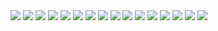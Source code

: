 <img src="/images/slides-unidade-1/Prancheta-1.png"/>
<img src="/images/slides-unidade-1/Prancheta-2.png"/>
<img src="/images/slides-unidade-1/Prancheta-3.png"/>
<img src="/images/slides-unidade-1/Prancheta-4.png"/>
<img src="/images/slides-unidade-1/Prancheta-5.png"/>
<img src="/images/slides-unidade-1/Prancheta-6.png"/>
<img src="/images/slides-unidade-1/Prancheta-7.png"/>
<img src="/images/slides-unidade-1/Prancheta-8.png"/>
<img src="/images/slides-unidade-1/Prancheta-9.png"/>
<img src="/images/slides-unidade-1/Prancheta-10.png"/>
<img src="/images/slides-unidade-1/Prancheta-11.png"/>
<img src="/images/slides-unidade-1/Prancheta-12.png"/>
<img src="/images/slides-unidade-1/Prancheta-13.png"/>
<img src="/images/slides-unidade-1/Prancheta-14.png"/>
<img src="/images/slides-unidade-1/Prancheta-15.png"/>
<img src="/images/slides-unidade-1/Prancheta-16.png"/>
